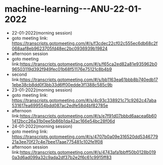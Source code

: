 # machine-learning---ANU-22-01-2022
- 22-01-2022(morning session)
- goto meeting link: https://transcripts.gotomeeting.com/#/s/f3cdec22cf02c555ec6db68c2f068aaf8eb9623705fd48ec2bc0936939b19824
- afternoon session
- goto meeting link:https://transcripts.gotomeeting.com/#/s/f65ca2ed82a81e935962b096503119d392f949fec01b68f51176e75121c8b4b9
- second link:https://transcripts.gotomeeting.com/#/s/bb1163ea61bbb8b740edb171ebe38cb8dd0f3bb33d6ff00edde3f1388c585c9b
- 23-01-2022(morning session)
- goto meeting link: https://transcripts.gotomeeting.com/#/s/4c93c338921c71c9262c47aba531617ea699554bdd087ac2edfe58d4bf82785e
- afternoon link:https://transcripts.gotomeeting.com/#/s/e7f91d07bbbd6aacea6b601412bcc26a31b0ee5b86b1da42ac166e54bc28f06d
- 24-01-2022(morning session)
- goto meeting link: https://transcripts.gotomeeting.com/#/s/4707b0a09e316520dd534677921a3ee70f27c4e7bee17aae775481c102fe1f08
- afternoon session link:https://transcripts.gotomeeting.com/#/s/4743afa1bbff50b0128b0190a3d6ad099a32c9ada2df37b2e2f6c61c9915ff83
